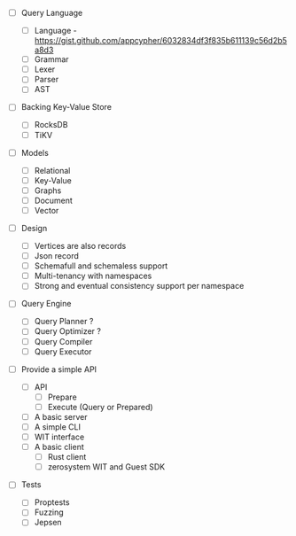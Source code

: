 - [ ] Query Language

  - [ ] Language - https://gist.github.com/appcypher/6032834df3f835b611139c56d2b5a8d3
  - [ ] Grammar
  - [ ] Lexer
  - [ ] Parser
  - [ ] AST

- [ ] Backing Key-Value Store

  - [ ] RocksDB
  - [ ] TiKV

- [ ] Models

  - [ ] Relational
  - [ ] Key-Value
  - [ ] Graphs
  - [ ] Document
  - [ ] Vector

- [ ] Design

  - [ ] Vertices are also records
  - [ ] Json record
  - [ ] Schemafull and schemaless support
  - [ ] Multi-tenancy with namespaces
  - [ ] Strong and eventual consistency support per namespace

- [ ] Query Engine

  - [ ] Query Planner ?
  - [ ] Query Optimizer ?
  - [ ] Query Compiler
  - [ ] Query Executor

- [ ] Provide a simple API

  - [ ] API
    - [ ] Prepare
    - [ ] Execute (Query or Prepared)
  - [ ] A basic server
  - [ ] A simple CLI
  - [ ] WIT interface
  - [ ] A basic client
    - [ ] Rust client
    - [ ] zerosystem WIT and Guest SDK

- [ ] Tests
  - [ ] Proptests
  - [ ] Fuzzing
  - [ ] Jepsen
